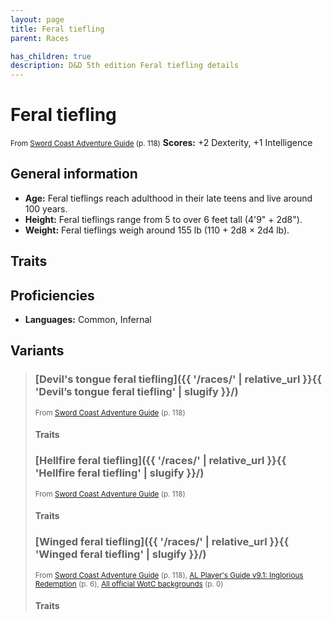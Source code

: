 ```yaml
---
layout: page
title: Feral tiefling
parent: Races

has_children: true
description: D&D 5th edition Feral tiefling details
---
```


# Feral tiefling

<small>From <a target="_blank" href="https://dnd.wizards.com/products/tabletop-games/rpg-products/sc-adventurers-guide">Sword Coast Adventure Guide</a> (p. 118)</small>
**Scores:** +2 Dexterity, +1 Intelligence

## General information

- **Age:** Feral tieflings reach adulthood in their late teens and live around 100 years.
- **Height:** Feral tieflings range from 5 to over 6 feet tall (4'9" + 2d8").
- **Weight:** Feral tieflings weigh around 155 lb (110 + 2d8 × 2d4 lb).

## Traits


## Proficiencies

- **Languages:** Common, Infernal

## Variants

> 
> ### [Devil's tongue feral tiefling]({{ '/races/' | relative_url }}{{ 'Devil’s tongue feral tiefling' | slugify }}/)
> 
> <small>From <a target="_blank" href="https://dnd.wizards.com/products/tabletop-games/rpg-products/sc-adventurers-guide">Sword Coast Adventure Guide</a> (p. 118)</small>
> 
> #### Traits
> 
> 
> ### [Hellfire feral tiefling]({{ '/races/' | relative_url }}{{ 'Hellfire feral tiefling' | slugify }}/)
> 
> <small>From <a target="_blank" href="https://dnd.wizards.com/products/tabletop-games/rpg-products/sc-adventurers-guide">Sword Coast Adventure Guide</a> (p. 118)</small>
> 
> #### Traits
> 
> 
> ### [Winged feral tiefling]({{ '/races/' | relative_url }}{{ 'Winged feral tiefling' | slugify }}/)
> 
> <small>From <a target="_blank" href="https://dnd.wizards.com/products/tabletop-games/rpg-products/sc-adventurers-guide">Sword Coast Adventure Guide</a> (p. 118), <a target="_blank" href="https://www.dmsguild.com/product/208178">AL Player's Guide v9.1: Inglorious Redemption</a> (p. 6), <a target="_blank" href="https://flapkan.com/faq#What-is-the-source-All-official-WotC-backgrounds-and-how-does-it-work">All official WotC backgrounds</a> (p. 0)</small>
> 
> 
> #### Traits
> 